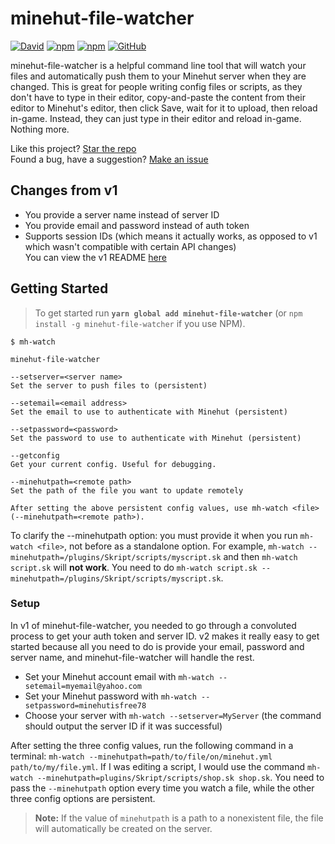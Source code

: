 # minehut-file-watcher
[![David](https://img.shields.io/david/jellz/minehut-file-watcher.svg?style=flat-square)](https://david-dm.org/jellz/minehut-file-watcher)
[![npm](https://img.shields.io/npm/v/minehut-file-watcher.svg?style=flat-square)](https://www.npmjs.com/package/minehut-file-watcher)
[![npm](https://img.shields.io/npm/dt/minehut-file-watcher.svg?style=flat-square&maxAge=3600)](https://www.npmjs.com/package/minehut-file-watcher)
[![GitHub](https://img.shields.io/github/license/jellz/minehut-file-watcher.svg?style=flat-square)](https://github.com/jellz/minehut-file-watcher)

minehut-file-watcher is a helpful command line tool that will watch your files and automatically push them to your Minehut server when they are changed. This is great for people writing config files or scripts, as they don't have to type in their editor, copy-and-paste the content from their editor to Minehut's editor, then click Save, wait for it to upload, then reload in-game. Instead, they can just type in their editor and reload in-game. Nothing more.

Like this project? [Star the repo](https://github.com/jellz/minehut-file-watcher/stargazers)  
Found a bug, have a suggestion? [Make an issue](https://github.com/jellz/minehut-file-watcher/issues)  

## Changes from v1
- You provide a server name instead of server ID
- You provide email and password instead of auth token
- Supports session IDs (which means it actually works, as opposed to v1 which wasn't compatible with certain API changes)  
You can view the v1 README [here](https://github.com/jellz/minehut-file-watcher/blob/master/README-v1.md)

## Getting Started

> To get started run **`yarn global add minehut-file-watcher`** (or `npm install -g minehut-file-watcher` if you use NPM).

```
$ mh-watch

minehut-file-watcher

--setserver=<server name>
Set the server to push files to (persistent)

--setemail=<email address>
Set the email to use to authenticate with Minehut (persistent)

--setpassword=<password>
Set the password to use to authenticate with Minehut (persistent)

--getconfig
Get your current config. Useful for debugging.

--minehutpath=<remote path>
Set the path of the file you want to update remotely

After setting the above persistent config values, use mh-watch <file> (--minehutpath=<remote path>).
```

To clarify the --minehutpath option: you must provide it when you run `mh-watch <file>`, not before as a standalone option. For example, `mh-watch --minehutpath=/plugins/Skript/scripts/myscript.sk` and then `mh-watch script.sk` will **not work**. You need to do `mh-watch script.sk --minehutpath=/plugins/Skript/scripts/myscript.sk`.

### Setup

In v1 of minehut-file-watcher, you needed to go through a convoluted process to get your auth token and server ID. v2 makes it really easy to get started because all you need to do is provide your email, password and server name, and minehut-file-watcher will handle the rest.

- Set your Minehut account email with `mh-watch --setemail=myemail@yahoo.com`
- Set your Minehut password with `mh-watch --setpassword=minehutisfree78`
- Choose your server with `mh-watch --setserver=MyServer` (the command should output the server ID if it was successful)

After setting the three config values, run the following command in a terminal: `mh-watch --minehutpath=path/to/file/on/minehut.yml path/to/my/file.yml`. If I was editing a script, I would use the command `mh-watch --minehutpath=plugins/Skript/scripts/shop.sk shop.sk`. You need to pass the `--minehutpath` option every time you watch a file, while the other three config options are persistent.

> **Note:** If the value of `minehutpath` is a path to a nonexistent file, the file will automatically be created on the server.
